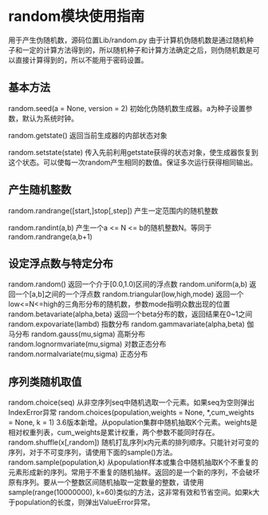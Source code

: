 # random模块使用指南

用于产生伪随机数，源码位置Lib/random.py
由于计算机伪随机数是通过随机种子和一定的计算方法得到的，所以随机种子和计算方法确定之后，则伪随机数是可以直接计算得到的，所以不能用于密码设置。

## 基本方法
random.seed(a = None, version = 2)
初始化伪随机数生成器。a为种子设置参数，默认为系统时钟。

random.getstate()
返回当前生成器的内部状态对象

random.setstate(state)
传入先前利用getstate获得的状态对象，使生成器恢复到这个状态。可以使每一次random产生相同的数值。保证多次运行获得相同输出。

## 产生随机整数
random.randrange([start,]stop[,step])
产生一定范围内的随机整数

random.randint(a,b)
产生一个a <= N <= b的随机整数N。等同于random.randrange(a,b+1)

## 设定浮点数与特定分布
random.random()
返回一个介于[0.0,1.0)区间的浮点数
random.uniform(a,b)
返回一个[a,b]之间的一个浮点数
random.triangular(low,high,mode)
返回一个low<=N<=high的三角形分布的随机数，参数mode指明众数出现的位置
random.betavariate(alpha,beta)
返回一个beta分布的数，返回结果在0~1之间
random.expovariate(lambd)
指数分布
random.gammavariate(alpha,beta)
伽马分布
random.gauss(mu,sigma)
高斯分布
random.lognormvariate(mu,sigma)
对数正态分布
random.normalvariate(mu,sigma)
正态分布

## 序列类随机取值
random.choice(seq)
从非空序列seq中随机选取一个元素。如果seq为空则弹出IndexError异常
random.choices(population,weights = None, *,cum_weights = None, k = 1)
3.6版本新增。从population集群中随机抽取K个元素。weights是相对权重列表，cum_weights是累计权重，两个参数不能同时存在。
random.shuffle(x[,random])
随机打乱序列x内元素的排列顺序。只能针对可变的序列，对于不可变序列，请使用下面的sample()方法。
random.sample(population,k)
从population样本或集合中随机抽取K个不重复的元素形成新的序列。常用于不重复的随机抽样。返回的是一个新的序列，不会破坏原有序列。要从一个整数区间随机抽取一定数量的整数，请使用sample(range(10000000), k=60)类似的方法，这非常有效和节省空间。如果k大于population的长度，则弹出ValueError异常。





